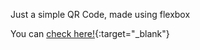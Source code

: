 Just a simple QR Code, made using flexbox

You can [check here!](https://ntwiler.github.io/simple-qr-code-flexbox/){:target="\_blank"}
